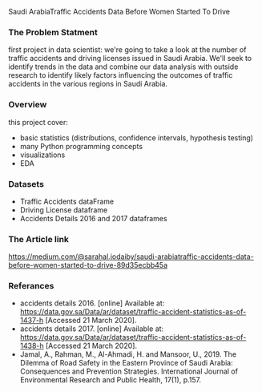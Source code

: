 
Saudi ArabiaTraffic Accidents Data Before Women Started To Drive

### The Problem Statment

first project in data scientist: we're going to take a look at the number of traffic accidents and driving licenses issued in Saudi Arabia. We'll seek to identify trends in the data and combine our data analysis with outside research to identify likely factors influencing the outcomes of traffic accidents in the various regions in Saudi Arabia.

### Overview

this project cover:
- basic statistics (distributions, confidence intervals, hypothesis testing)
- many Python programming concepts
- visualizations
- EDA

### Datasets

- Traffic Accidents dataFrame
- Driving License dataframe
- Accidents Details 2016 and 2017 dataframes


### The Article link
https://medium.com/@sarahal.jodaiby/saudi-arabiatraffic-accidents-data-before-women-started-to-drive-89d35ecbb45a


### Referances

- accidents details 2016. [online] Available at: https://data.gov.sa/Data/ar/dataset/traffic-accident-statistics-as-of-1437-h [Accessed 21 March 2020].
- accidents details 2017. [online] Available at: https://data.gov.sa/Data/ar/dataset/traffic-accident-statistics-as-of-1438-h [Accessed 21 March 2020].
- Jamal, A., Rahman, M., Al-Ahmadi, H. and Mansoor, U., 2019. The Dilemma of Road Safety in the Eastern Province of Saudi Arabia: Consequences and Prevention Strategies. International Journal of Environmental Research and Public Health, 17(1), p.157.